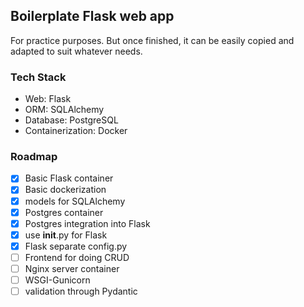 ## Boilerplate Flask web app

For practice purposes. But once finished, it can be easily copied and adapted to suit whatever needs.

### Tech Stack
- Web: Flask
- ORM: SQLAlchemy
- Database: PostgreSQL
- Containerization: Docker

### Roadmap
- [x] Basic Flask container
- [x] Basic dockerization
- [x] models for SQLAlchemy
- [x] Postgres container
- [x] Postgres integration into Flask
- [x] use __init__.py for Flask
- [x] Flask separate config.py
- [ ] Frontend for doing CRUD
- [ ] Nginx server container
- [ ] WSGI-Gunicorn
- [ ] validation through Pydantic
